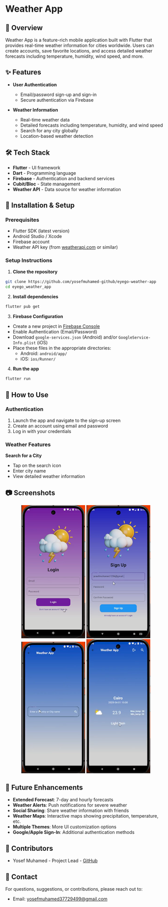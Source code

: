 # Weather App

## 📱 Overview

Weather App is a feature-rich mobile application built with Flutter that provides real-time weather information for cities worldwide. Users can create accounts, save favorite locations, and access detailed weather forecasts including temperature, humidity, wind speed, and more.

## ✨ Features

- **User Authentication**
  - Email/password sign-up and sign-in
  - Secure authentication via Firebase

- **Weather Information**
  - Real-time weather data
  - Detailed forecasts including temperature, humidity, and wind speed
  - Search for any city globally
  - Location-based weather detection
   

## 🛠️ Tech Stack

- **Flutter** - UI framework
- **Dart** - Programming language
- **Firebase** - Authentication and backend services
- **Cubit/Bloc** - State management
- **Weather API** - Data source for weather information


## 🚀 Installation & Setup

### Prerequisites

- Flutter SDK (latest version)
- Android Studio / Xcode
- Firebase account
- Weather API key (from [weatherapi.com](https://www.weatherapi.com/) or similar)

### Setup Instructions

1. **Clone the repository**

```bash
git clone https://github.com/yosefmuhamed-github/eyego-weather-app
cd eyego_weather_app
```

2. **Install dependencies**

```bash
flutter pub get
```

3. **Firebase Configuration**

- Create a new project in [Firebase Console](https://console.firebase.google.com/)
- Enable Authentication (Email/Password)
- Download `google-services.json` (Android) and/or `GoogleService-Info.plist` (iOS)
- Place these files in the appropriate directories:
  - Android: `android/app/`
  - iOS: `ios/Runner/`


4. **Run the app**

```bash
flutter run
```

## 📖 How to Use

### Authentication

1. Launch the app and navigate to the sign-up screen
2. Create an account using email and password
3. Log in with your credentials

### Weather Features

**Search for a City**
   - Tap on the search icon
   - Enter city name
   - View detailed weather information




## 📷 Screenshots

<div align="center">
  <img src="./assets/login.png" alt="Login Screen" width="200"/>
  <img src="./assets/signup.png" alt="Sign Up Screen" width="200"/>
  <img src="./assets/search.png" alt="City Search" width="200"/>
  <img src="./assets/weather_info.png" alt="Weather Details" width="200"/>
</div>

## 🔮 Future Enhancements

- **Extended Forecast**: 7-day and hourly forecasts
- **Weather Alerts**: Push notifications for severe weather
- **Social Sharing**: Share weather information with friends
- **Weather Maps**: Interactive maps showing precipitation, temperature, etc.
- **Multiple Themes**: More UI customization options
- **Google/Apple Sign-In**: Additional authentication methods

## 👥 Contributors

- Yosef Muhamed - Project Lead - [GitHub](https://github.com/yosefmuhamed-github/eyego-weather-app)

## 📩 Contact

For questions, suggestions, or contributions, please reach out to:

- Email: yosefmuhamed37729499@gmail.com
